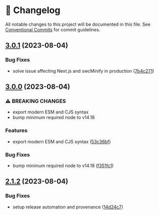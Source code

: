 <!-- markdownlint-disable --><!-- textlint-disable -->

# 📓 Changelog

All notable changes to this project will be documented in this file. See
[Conventional Commits](https://conventionalcommits.org) for commit guidelines.

## [3.0.1](https://github.com/sanity-io/mendoza-js/compare/v3.0.0...v3.0.1) (2023-08-04)

### Bug Fixes

- solve issue affecting Next.js and swcMinify in production ([7b4c271](https://github.com/sanity-io/mendoza-js/commit/7b4c2716dc4025b61738d6bdf5a12183b5cb360f))

## [3.0.0](https://github.com/sanity-io/mendoza-js/compare/v2.1.2...v3.0.0) (2023-08-04)

### ⚠ BREAKING CHANGES

- export modern ESM and CJS syntax
- bump minimum required node to v14.18

### Features

- export modern ESM and CJS syntax ([53c36bf](https://github.com/sanity-io/mendoza-js/commit/53c36bf9193e6c5bea0c24289b9189de27f5d78e))

### Bug Fixes

- bump minimum required node to v14.18 ([f351fc1](https://github.com/sanity-io/mendoza-js/commit/f351fc15e0fa55267305a918d065324754cd798e))

## [2.1.2](https://github.com/sanity-io/mendoza-js/compare/v2.1.1...v2.1.2) (2023-08-04)

### Bug Fixes

- setup release automation and provenance ([14d24c7](https://github.com/sanity-io/mendoza-js/commit/14d24c7bf51660848519f9964673fd694e161654))
